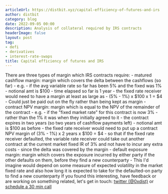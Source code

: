 ```yaml
---
articleUrl: https://distbit.xyz/capital-efficiency-of-futures-and-irs
author: distbit
category: blog
date: 2022-09-05 00:00
description: Analysis of collateral required by IRS contracts
headerImage: false
layout: post
tag:
- defi
- derivatives
- interest-rate-swaps
title: Capital efficiency of futures and IRS
---
```


 There are three types of margin which IRS contracts require:  - matured cashflow margin: margin which covers the delta between the cashflows (so far)  	- e.g.  		- if the avg variable rate so far has been 5% and the fixed was 1%  		- notional amt is $100  		- time elapsed so far is 1 year  	- the fixed rate receiver would need to have a margin at least as large as  		- (5% - 1%) x $100 x 1 = $4  	- Could just be paid out on the fly rather than being kept as margin  - contract NPV margin: margin which is equal to the NPV of the remainder of the contract  	- e.g.   		- if the "fixed market rate" for this contract is now 3%  			- rather than the 1% it was when they initially agreed to it  		- the contract expires in two years (so two years of cashflow payments left)  		- notional amt is $100 as before  	- the fixed rate receiver would need to put up a contract NPV margin of (3% - 1%) x 2 years x $100 = $4  		- so that if the fixed rate receiver defaulted, the variable rate receiver could take out another contract at the current market fixed IR of 3% and not have to incur any extra costs  			- since the delta was covered by the margin  -  default exposure margin: margin which covers the exposure incurred by either party if the other defaults on them, before they find a new counterparty  	- This I'd imagine would depend on some measure of expected volatility in the market fixed rate and also how long it is expected to take for the defaulted-on party to find a new counterparty  If you found this interesting, have feedback or are working on something related, let's get in touch: [twitter (@0xdist)](https://twitter.com/0xdist) or [schedule a 30 min call](https://cal.com/distbit/30min)